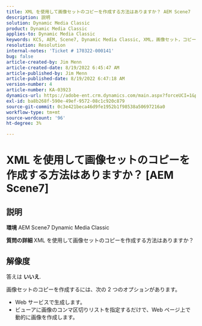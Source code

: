 ```yaml
---
title: XML を使用して画像セットのコピーを作成する方法はありますか？ AEM Scene7
description: 説明
solution: Dynamic Media Classic
product: Dynamic Media Classic
applies-to: Dynamic Media Classic
keywords: KCS, AEM, Scene7, Dynamic Media Classic, XML，画像セット，コピー
resolution: Resolution
internal-notes: 'Ticket # 170322-000141'
bug: false
article-created-by: Jim Menn
article-created-date: 8/19/2022 6:45:47 AM
article-published-by: Jim Menn
article-published-date: 8/19/2022 6:47:18 AM
version-number: 4
article-number: KA-03923
dynamics-url: https://adobe-ent.crm.dynamics.com/main.aspx?forceUCI=1&pagetype=entityrecord&etn=knowledgearticle&id=e68cc88a-8a1f-ed11-b83e-0022480866ad
exl-id: ba8b268f-590e-49ef-9572-08c1c920c879
source-git-commit: 0c3e421beca46d9fe1952b1f98538a50697216a0
workflow-type: tm+mt
source-wordcount: '96'
ht-degree: 3%

---
```


# XML を使用して画像セットのコピーを作成する方法はありますか？ [AEM Scene7]

## 説明


<b>環境</b>
AEM Scene7 Dynamic Media Classic

<b>質問の詳細 </b>
XML を使用して画像セットのコピーを作成する方法はありますか？


## 解像度


答えは <b>いいえ</b>.

画像セットのコピーを作成するには、次の 2 つのオプションがあります。

- Web サービスで生成します。
- ビューアに画像のコンマ区切りリストを指定するだけで、Web ページ上で動的に画像を作成します。
